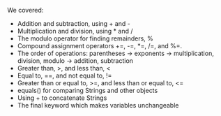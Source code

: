 We covered:

- Addition and subtraction, using + and -
- Multiplication and division, using \* and /
- The modulo operator for finding remainders, %
- Compound assignment operators +=, -=, \*=, /=, and %=.
- The order of operations: parentheses -> exponents -> multiplication, division, modulo -> addition, subtraction
- Greater than, >, and less than, <
- Equal to, ==, and not equal to, !=
- Greater than or equal to, >=, and less than or equal to, <=
- equals() for comparing Strings and other objects
- Using + to concatenate Strings
- The final keyword which makes variables unchangeable
